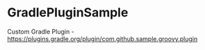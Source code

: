 # GradlePluginSample
Custom Gradle Plugin - https://plugins.gradle.org/plugin/com.github.sample.groovy.plugin
